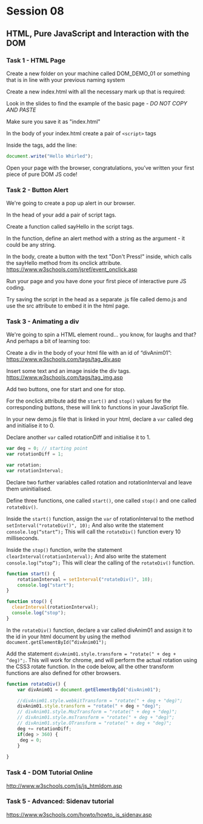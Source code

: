 # Session 08

## HTML, Pure JavaScript and Interaction with the DOM

### Task 1 - HTML Page

Create a new folder on your machine called DOM_DEMO_01 or something that is in line with your previous naming system

Create a new index.html with all the necessary mark up that is required:

Look in the slides to find the example of the basic page - *DO NOT COPY AND PASTE*

Make sure you save it as "index.html"


In the body of your index.html create a pair of ```<script>``` tags

Inside the tags, add the line:
```javascript 
document.write("Hello Whirled");
```

Open your page with the browser, congratulations, you’ve written your first piece of pure DOM JS code!


### Task 2 - Button Alert

We're going to create a pop up alert in our browser.

In the head of your add a pair of script tags.

Create a function called sayHello in the script tags.

In the function, define an alert method with a string as the argument - it could be any string.

In the body, create a button with the text "Don't Press!" inside, which calls the sayHello method from its onclick attribute. https://www.w3schools.com/jsref/event_onclick.asp

Run your page and you have done your first piece of interactive pure JS coding. 

Try saving the script in the head as a separate .js file called demo.js and use the src attribute to embed it in the html page.


### Task 3 - Animating a div

We're going to spin a HTML element round... you know, for laughs and that? And perhaps a bit of learning too:

Create a div in the body of your html file with an id of “divAnim01”: https://www.w3schools.com/tags/tag_div.asp

Insert some text and an image inside the div tags. https://www.w3schools.com/tags/tag_img.asp

Add two buttons, one for start and one for stop.

For the onclick attribute add the ```start()``` and ```stop()``` values for the corresponding buttons, these will link to functions in your JavaScript file.

In your new demo.js file that is linked in your html, declare a ```var``` called deg and initialise it to 0.

Declare another ```var``` called rotationDiff and initialise it to 1.

```javascript
var deg = 0; // starting point
var rotationDiff = 1;

var rotation;
var rotationInterval;

```

Declare two further variables called rotation and rotationInterval and leave them uninitialised. 

Define three functions, one called ```start()```, one called ```stop()``` and one called ```rotateDiv()```.

Inside the ```start()``` function, assign the ```var``` of rotationInterval to the method ```setInterval("rotateDiv()", 10);``` 
And also write the statement ```console.log(“start”);``` This will call the ```rotateDiv()``` function every 10 milliseconds.

Inside the ```stop()``` function, write the statement ```clearInterval(rotationInterval);``` And also write the statement ```console.log(“stop”);``` This will clear the calling of the ```rotateDiv()``` function.

```javascript
function start() {
    rotationInterval = setInterval("rotateDiv()", 10);
    console.log("start");
}

function stop() {
  clearInterval(rotationInterval);
  console.log("stop");
}
```

In the ```rotateDiv()``` function, declare a var called divAnim01 and assign it to the id in your html document by using the method ```document.getElementById(“divAnim01");```

Add the statement ```divAnim01.style.transform = "rotate(" + deg + “deg)";```. This will work for chrome, and will perform the actual rotation using the CSS3 rotate function. In the code below, all the other transform functions are also defined for other browsers.

```javascript
function rotateDiv() {
    var divAnim01 = document.getElementById("divAnim01");

    //divAnim01.style.webkitTransform = "rotate(" + deg + "deg)";
    divAnim01.style.transform = "rotate(" + deg + "deg)";
    // divAnim01.style.MozTransform = "rotate(" + deg + "deg)";
    // divAnim01.style.msTransform = "rotate(" + deg + "deg)";
    // divAnim01.style.OTransform = "rotate(" + deg + "deg)";
    deg += rotationDiff;
    if(deg > 360) {
     deg = 0;
    }
    
}
```

### Task 4 - DOM Tutorial Online

http://www.w3schools.com/js/js_htmldom.asp

### Task 5 - Advanced: Sidenav tutorial

https://www.w3schools.com/howto/howto_js_sidenav.asp















